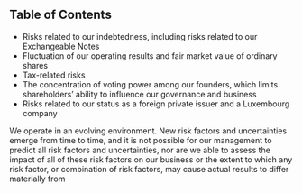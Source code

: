 ## Table of Contents

- Risks related to our indebtedness, including risks related to our Exchangeable Notes
- Fluctuation of our operating results and fair market value of ordinary shares
- Tax-related risks
- The concentration of voting power among our founders, which limits shareholders’ ability to influence our governance and business
- Risks related to our status as a foreign private issuer and a Luxembourg company

We operate in an evolving environment. New risk factors and uncertainties emerge from time to time, and it is not possible for our management to predict all risk factors and uncertainties, nor are we able to assess the impact of all of these risk factors on our business or the extent to which any risk factor, or combination of risk factors, may cause actual results to differ materially from